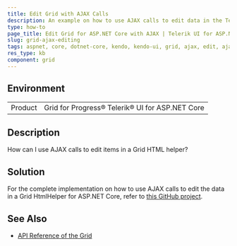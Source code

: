 ```yaml
---
title: Edit Grid with AJAX Calls
description: An example on how to use AJAX calls to edit data in the Telerik UI for ASP.NET Core Grid HtmlHelper.
type: how-to
page_title: Edit Grid for ASP.NET Core with AJAX | Telerik UI for ASP.NET Core Grid
slug: grid-ajax-editing
tags: aspnet, core, dotnet-core, kendo, kendo-ui, grid, ajax, edit, ajax-editing
res_type: kb
component: grid
---
```


## Environment

<table>
 <tr>
  <td>Product</td>
  <td>Grid for Progress® Telerik® UI for ASP.NET Core</td>
 </tr>
</table>

## Description

How can I use AJAX calls to edit items in a Grid HTML helper?

## Solution

For the complete implementation on how to use AJAX calls to edit the data in a Grid HtmlHelper for ASP.NET Core, refer to [this GitHub project](https://github.com/telerik/aspnet-core-examples/tree/master/grid/ajax-editing).

## See Also

* [API Reference of the Grid](https://docs.telerik.com/kendo-ui/api/javascript/ui/grid)
